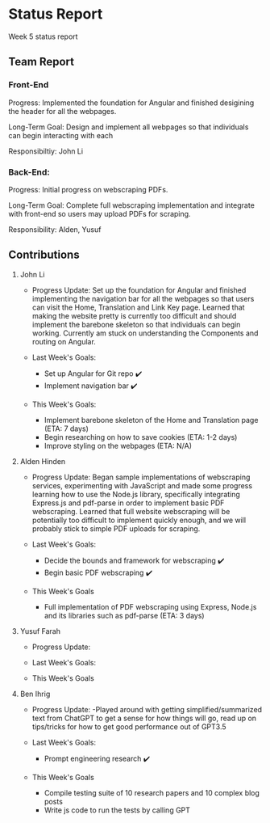 # Status Report
Week 5 status report

## Team Report
### Front-End
Progress: Implemented the foundation for Angular and finished desigining the header for all the webpages.

Long-Term Goal: Design and implement all webpages so that individuals can begin interacting with each

Responsibiltiy: John Li

### Back-End:
Progress: Initial progress on webscraping PDFs. 

Long-Term Goal: Complete full webscraping implementation and integrate with front-end so users may upload PDFs for scraping.

Responsibility: Alden, Yusuf

## Contributions
1. John Li
    - Progress Update: Set up the foundation for Angular and finished implementing the navigation bar for all the webpages so that users can visit the Home, Translation and Link Key page. Learned that making the website pretty is currently too difficult and should implement the barebone skeleton so that individuals can begin working. Currently am stuck on understanding the Components and routing on Angular.

    - Last Week's Goals:
        - Set up Angular for Git repo ✔️
        - Implement navigation bar ✔️


    - This Week's Goals:
        - Implement barebone skeleton of the Home and Translation page (ETA: 7 days)
        - Begin researching on how to save cookies (ETA: 1-2 days)
        - Improve styling on the webpages (ETA: N/A)


2. Alden Hinden
    - Progress Update: Began sample implementations of webscraping services, experimenting with JavaScript and made some progress learning how to use the Node.js library, specifically integrating Express.js and pdf-parse in order to implement basic PDF webscraping. Learned that full website webscraping will be potentially too difficult to implement quickly enough, and we will probably stick to simple PDF uploads for scraping. 

    - Last Week's Goals:
        - Decide the bounds and framework for webscraping ✔️
        - Begin basic PDF webscraping ✔️

    - This Week's Goals
        - Full implementation of PDF webscraping using Express, Node.js and its libraries such as pdf-parse (ETA: 3 days)


3. Yusuf Farah
    - Progress Update:

    - Last Week's Goals:


    - This Week's Goals


4. Ben Ihrig
    - Progress Update:
        -Played around with getting simplified/summarized text from ChatGPT to get a sense for how things will go, read up on tips/tricks for how to get good performance out of GPT3.5

    - Last Week's Goals:
        - Prompt engineering research ✔️

    - This Week's Goals
        - Compile testing suite of 10 research papers and 10 complex blog posts
        - Write js code to run the tests by calling GPT
